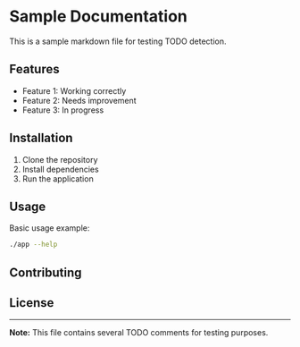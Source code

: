 # Sample Documentation

This is a sample markdown file for testing TODO detection.

## Features

- Feature 1: Working correctly
- Feature 2: Needs improvement <!-- TODO: Update this section -->
- Feature 3: In progress

## Installation

1. Clone the repository
2. Install dependencies <!-- TODO: Add specific dependency list -->
3. Run the application

## Usage

Basic usage example:

```bash
./app --help
```

<!-- TODO: Add more comprehensive usage examples -->

## Contributing

<!-- TODO: Write contributing guidelines -->

## License

<!-- TODO: Choose and add appropriate license -->

---

**Note:** This file contains several TODO comments for testing purposes.
